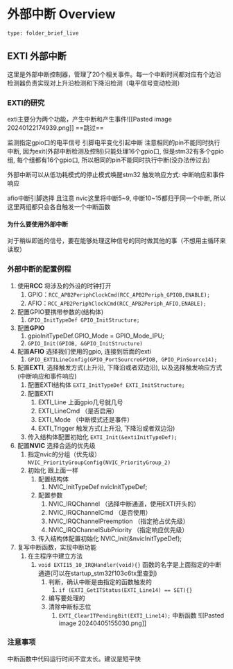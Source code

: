 # 外部中断 Overview
 
```ccard
type: folder_brief_live
```
 
## EXTI 外部中断
这里是外部中断控制器，管理了20个相关事件。每一个中断时间都对应有个边沿检测器负责实现对上升沿检测和下降沿检测（电平信号变动检测）
### EXTI的研究
exti主要分为两个功能，产生中断和产生事件![[Pasted image 20240122174939.png]]
==跳过==

监测指定gpio口的电平信号 引脚电平变化引起中断
注意相同的pin不能同时执行中断, 因为exit(外部中断检测及控制)只能处理16个gpio口, 但是stm32有多个gpio组, 每个组都有16个gpio口, 所以相同的pin不能同时执行中断(没办法传过去)

外部中断可以从低功耗模式的停止模式唤醒stm32
触发响应方式: 中断响应和事件响应

afio中断引脚选择
且注意 nvic这里将中断5~9, 中断10~15都归于同一个中断, 所以这里两组都只会各自触发一个中断函数
#### 为什么要使用外部中断
对于稍纵即逝的信号，要在能够处理这种信号的同时做其他的事（不想用主循环来读取）

### 外部中断的配置例程
1. 使用**RCC** 将涉及的外设的时钟打开
	1. GPIO：`RCC_APB2PeriphClockCmd(RCC_APB2Periph_GPIOB,ENABLE);`
	2. AFIO：`RCC_APB2PeriphClockCmd(RCC_APB2Periph_AFIO,ENABLE);`
2. 配置GPIO要携带参数的(结构体)
	1. `GPIO_InitTypeDef GPIO_InitStructure;`
3. 配置**GPIO**
	1. gpioInitTypeDef.GPIO_Mode = GPIO_Mode_IPU;
	2. `GPIO_Init(GPIOB, &GPIO_InitStructure)`
4. 配置**AFIO** 选择我们使用的gpio, 连接到后面的exti
	1. `GPIO_EXTILineConfig(GPIO_PortSourcreGPIOB, GPIO_PinSource14);`
5. 配置**EXTI**, 选择触发方式(上升沿, 下降沿或者双边沿), 以及选择触发响应方式(中断响应和事件响应)
	1. 配置EXTI结构体 `EXTI_InitTypeDef EXTI_InitStructure;`
	2. 配置EXTI
		1. EXTI_Line  上面gpio几号就几号
		2. EXTI_LineCmd （是否启用）
		3. EXTI_Mode （中断模式还是事件）
		4. EXTI_Trigger 触发方式(上升沿, 下降沿或者双边沿)
	3. 传入结构体配置初始化  `EXTI_Init(&extiInitTypeDef);`
6. 配置**NVIC** 选择合适的优先级
	1. 指定nvic的分组（优先级）`NVIC_PriorityGroupConfig(NVIC_PriorityGroup_2)`
	2. 初始化 跟上面一样
		1. 配置结构体
			1. NVIC_InitTypeDef nvicInitTypeDef;
		2. 配置参数
			1. NVIC_IRQChannel （选择中断通道，使用EXTI开头的）
			2. NVIC_IRQChannelCmd （是否使用）
			3. NVIC_IRQChannelPreemption （指定抢占优先级）
			4. NVIC_IRQChannelSubPriority （指定响应优先级）
		3. 传入结构体配置初始化 NVIC_Init(&nvicInitTypeDef);
7. 复写中断函数，实现中断功能
	1. 在主程序中建立方法
		1. `void EXTI15_10_IRQHandler(void){}` 函数的名字是上面指定的中断通道(可以在startup_stm32f103c6tx里查到)
			1. 判断，确认中断是由指定的函数触发的
				1. `if (EXTI_GetITStatus(EXTI_Line14) == SET){}`
			2. 编写要处理的
			3. 清除中断标志位
				1. `EXTI_ClearITPendingBit(EXTI_Line14);`
中断函数
![[Pasted image 20240405155030.png]]
### 注意事项
中断函数中代码运行时间不宜太长。建议是短平快